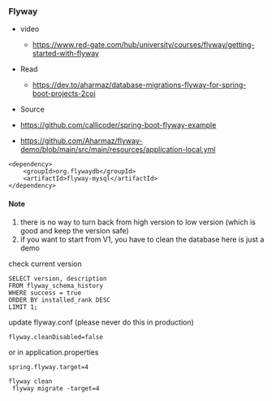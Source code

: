 ### Flyway

- video
  - https://www.red-gate.com/hub/university/courses/flyway/getting-started-with-flyway

- Read
    - https://dev.to/aharmaz/database-migrations-flyway-for-spring-boot-projects-2coi

- Source
- https://github.com/callicoder/spring-boot-flyway-example
- https://github.com/Aharmaz/flyway-demo/blob/main/src/main/resources/application-local.yml

````commandline
<dependency>
    <groupId>org.flywaydb</groupId>
    <artifactId>flyway-mysql</artifactId>
</dependency>
````

#### Note

1. there is no way to turn back from high version to low version (which is good and keep the version safe)
2. if you want to start from V1, you have to clean the database
here is just a demo

check current version
````commandline
SELECT version, description
FROM flyway_schema_history
WHERE success = true
ORDER BY installed_rank DESC
LIMIT 1;

````

update flyway.conf (please never do this in production)
````commandline
flyway.cleanDisabled=false
````
or in application.properties
````commandline
spring.flyway.target=4
````

````commandline
flyway clean
 flyway migrate -target=4
````
